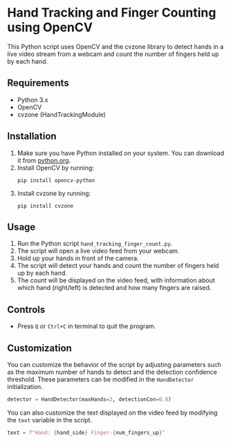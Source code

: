 
# Hand Tracking and Finger Counting using OpenCV

This Python script uses OpenCV and the cvzone library to detect hands in a live video stream from a webcam and count the number of fingers held up by each hand.

## Requirements

- Python 3.x
- OpenCV
- cvzone (HandTrackingModule)

## Installation

1. Make sure you have Python installed on your system. You can download it from [python.org](https://www.python.org/).
2. Install OpenCV by running:
   ```
   pip install opencv-python
   ```
3. Install cvzone by running:
   ```
   pip install cvzone
   ```

## Usage

1. Run the Python script `hand_tracking_finger_count.py`.
2. The script will open a live video feed from your webcam.
3. Hold up your hands in front of the camera.
4. The script will detect your hands and count the number of fingers held up by each hand.
5. The count will be displayed on the video feed, with information about which hand (right/left) is detected and how many fingers are raised.

## Controls

- Press `Q` or `Ctrl+C` in terminal to quit the program.

## Customization

You can customize the behavior of the script by adjusting parameters such as the maximum number of hands to detect and the detection confidence threshold. These parameters can be modified in the `HandDetector` initialization.

```python
detector = HandDetector(maxHands=2, detectionCon=0.8)
```

You can also customize the text displayed on the video feed by modifying the `text` variable in the script.

```python
text = f"Hand: {hand_side} Finger-{num_fingers_up}"
```
